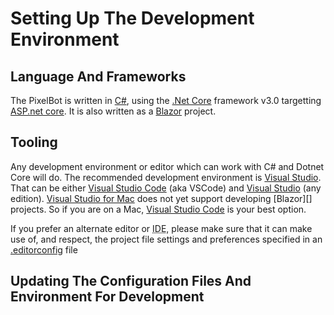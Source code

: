 # Setting Up The Development Environment

## Language And Frameworks

The PixelBot is written in [C#](https://docs.microsoft.com/dotnet/csharp), using the [.Net Core](https://dotnet.microsoft.com/learn/dotnet/what-is-dotnet) framework v3.0 targetting [ASP.net core](https://asp.net). It is also written as a [Blazor](https://blazor.net) project.

## Tooling

Any development environment or editor which can work with C# and Dotnet Core will do. The recommended development environment is [Visual Studio][]. That can be either [Visual Studio Code][] (aka VSCode) and [Visual Studio][Visual Studio for PC] (any edition). [Visual Studio for Mac](https://visualstudio.microsoft.com/vs/mac) does not yet support developing [Blazor][] projects. So if you are on a Mac, [Visual Studio Code][] is your best option.

If you prefer an alternate editor or <abbr title="Integrated Development Environment">IDE</abbr>, please make sure that it can make use of, and respect, the project file settings and preferences specified in an [.editorconfig][] file

## Updating The Configuration Files And Environment For Development

[Visual Studio]: https://visualstudio.microsoft.com/ "All Visual Studio products page."
[Visual Studio Code]: https://code.visualstudio.com/ "Visual Studio Code, aka VSCode, product page"
[Visual Studio for PC]: https://visualstudio.microsoft.com/vs/ "Visual Studio for PC (classic Visual Studio) product page"
[Visual Studio for Mac]: https://visualstudio.microsoft.com/vs/mac "Visual Studio for Max product page"
[.editorconfig]: https://editorconfig.org "Explanation of the EditorConfig file"
